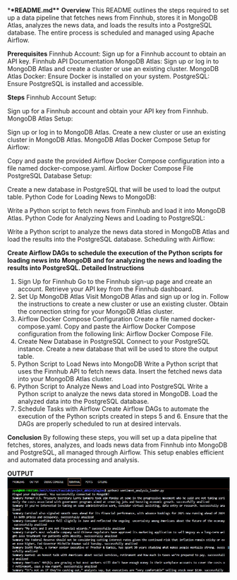 \***\*README.md\*\***
**Overview**
This README outlines the steps required to set up a data pipeline that fetches news from Finnhub, stores it in MongoDB Atlas, analyzes the news data, and loads the results into a PostgreSQL database. The entire process is scheduled and managed using Apache Airflow.

**Prerequisites**
Finnhub Account: Sign up for a Finnhub account to obtain an API key. Finnhub API Documentation
MongoDB Atlas: Sign up or log in to MongoDB Atlas and create a cluster or use an existing cluster. MongoDB Atlas
Docker: Ensure Docker is installed on your system.
PostgreSQL: Ensure PostgreSQL is installed and accessible.

**Steps**
Finnhub Account Setup:

Sign up for a Finnhub account and obtain your API key from Finnhub.
MongoDB Atlas Setup:

Sign up or log in to MongoDB Atlas.
Create a new cluster or use an existing cluster in MongoDB Atlas. MongoDB Atlas
Docker Compose Setup for Airflow:

Copy and paste the provided Airflow Docker Compose configuration into a file named docker-compose.yaml.
Airflow Docker Compose File
PostgreSQL Database Setup:

Create a new database in PostgreSQL that will be used to load the output table.
Python Code for Loading News to MongoDB:

Write a Python script to fetch news from Finnhub and load it into MongoDB Atlas.
Python Code for Analyzing News and Loading to PostgreSQL:

Write a Python script to analyze the news data stored in MongoDB Atlas and load the results into the PostgreSQL database.
Scheduling with Airflow:

**Create Airflow DAGs to schedule the execution of the Python scripts for loading news into MongoDB and for analyzing the news and loading the results into PostgreSQL.
Detailed Instructions**

1. Sign Up for Finnhub
   Go to the Finnhub sign-up page and create an account.
   Retrieve your API key from the Finnhub dashboard.
2. Set Up MongoDB Atlas
   Visit MongoDB Atlas and sign up or log in.
   Follow the instructions to create a new cluster or use an existing cluster.
   Obtain the connection string for your MongoDB Atlas cluster.
3. Airflow Docker Compose Configuration
   Create a file named docker-compose.yaml.
   Copy and paste the Airflow Docker Compose configuration from the following link: Airflow Docker Compose File.
4. Create New Database in PostgreSQL
   Connect to your PostgreSQL instance.
   Create a new database that will be used to store the output table.
5. Python Script to Load News into MongoDB
   Write a Python script that uses the Finnhub API to fetch news data.
   Insert the fetched news data into your MongoDB Atlas cluster.
6. Python Script to Analyze News and Load into PostgreSQL
   Write a Python script to analyze the news data stored in MongoDB.
   Load the analyzed data into the PostgreSQL database.
7. Schedule Tasks with Airflow
   Create Airflow DAGs to automate the execution of the Python scripts created in steps 5 and 6.
   Ensure that the DAGs are properly scheduled to run at desired intervals.

**Conclusion**
By following these steps, you will set up a data pipeline that fetches, stores, analyzes, and loads news data from Finnhub into MongoDB and PostgreSQL, all managed through Airflow. This setup enables efficient and automated data processing and analysis.

**OUTPUT**
![alt text](sentiment_analysis_loader.jpg)
